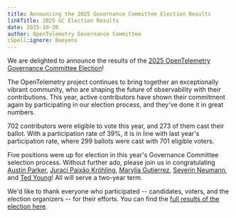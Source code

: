 ```yaml
---
title: Announcing the 2025 Governance Committee Election Results
linkTitle: 2025 GC Election Results
date: 2025-10-30
author: OpenTelemetry Governance Committee
cSpell:ignore: Baeyens
---
```


We are delighted to announce the results of the
[2025 OpenTelemetry Governance Committee Election](https://github.com/open-telemetry/community/blob/main/elections/2025/governance-committee-election.md)!

The OpenTelemetry project continues to bring together an exceptionally vibrant
community, who are shaping the future of observability with their contributions.
This year, active contributors have shown their commitment again by
participating in our election process, and they've done it in great numbers.

702 contributors were eligible to vote this year, and 273 of them cast their
ballot. With a participation rate of 39%, it is in line with last year's participation
rate, where 299 ballots were cast with 701 eligible voters.

Five positions were up for election in this year's Governance Committee
selection process. Without further ado, please join us in congratulating
[Austin Parker](https://github.com/austinlparker),
[Juraci Paixão Kröhling](https://github.com/jpkrohling),
[Marylia Gutierrez](https://github.com/maryliag),
[Severin Neumann](https://github.com/svrnm), and
[Ted Young](https://github.com/tedsuo)! All will serve a two-year term.

We'd like to thank everyone who participated -- candidates, voters, and the
election organizers -- for their efforts. You can find the
[full results of the election here](https://vote.heliosvoting.org/helios/elections/f94a7c58-990b-11f0-a16d-5270fb641b4c/view).
